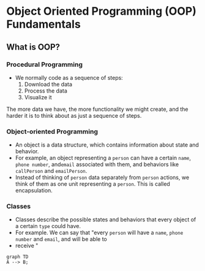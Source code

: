 # Object Oriented Programming (OOP) Fundamentals

## What is OOP?

### Procedural Programming

+ We normally code as a sequence of steps:
  1. Download the data
  2. Process the data 
  3. Visualize it

The more data we have, the more functionality we might create, and the harder it is to think about as just a 
sequence of steps.

### Object-oriented Programming

+ An object is a data structure, which contains information about state and behavior.
+ For example,  an object representing a `person` can have a certain `name`, `phone number`, and`email`  associated 
with them, and behaviors like `callPerson` and `emailPerson`. 
+ Instead of thinking of `person` data separately from `person` actions, we think of them as one unit representing a 
`person`. This is called encapsulation.

  
### Classes 

+ Classes describe the possible states and behaviors that every object of a certain `type` could have.
+ For example. We can say that "every `person` will have a `name`, `phone number` and `email`, and will be able to 
+ receive " 

```mermaid
graph TD
A --> B;
```